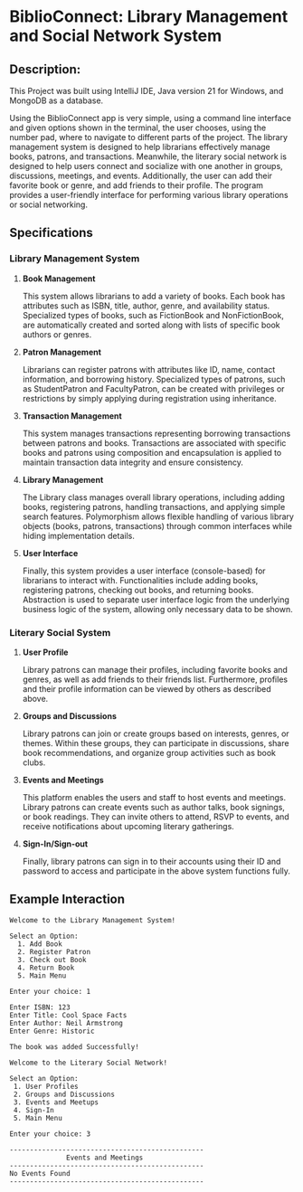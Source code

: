# BiblioConnect: Library Management and Social Network System
## Description:
This Project was built using IntelliJ IDE, Java version 21 for Windows, and MongoDB as a database.

Using the BiblioConnect app is very simple, using a command line interface and given options shown in the terminal, the user chooses, using the number pad, where to navigate to different parts of the project. The library management system is designed to help librarians effectively manage books, patrons, and transactions. Meanwhile, the literary social network is designed to help users connect and socialize with one another in groups, discussions, meetings, and events. Additionally, the user can add their favorite book or genre, and add friends to their profile. The program provides a user-friendly interface for performing various library operations or social networking.

## Specifications
### Library Management System
1. **Book Management**

    This system allows librarians to add a variety of books. Each book has attributes such as ISBN, title, author, genre, and availability status. Specialized types of books, such as FictionBook and NonFictionBook, are automatically created and sorted along with lists of specific book authors or genres.

2.  **Patron Management**

    Librarians can register patrons with attributes like ID, name, contact information, and borrowing history. Specialized types of patrons, such as StudentPatron and FacultyPatron, can be created with privileges or restrictions by simply applying during registration using inheritance.

3. **Transaction Management**

    This system manages transactions representing borrowing transactions between patrons and books. Transactions are associated with specific books and patrons using composition and encapsulation is applied to maintain transaction data integrity and ensure consistency.

4. **Library Management**

    The Library class manages overall library operations, including adding books, registering patrons, handling transactions, and applying simple search features. Polymorphism allows flexible handling of various library objects (books, patrons, transactions) through common interfaces while hiding implementation details.

9. **User Interface**
 
    Finally, this system provides a user interface (console-based) for librarians to interact with. Functionalities include adding books, registering patrons, checking out books, and returning books. Abstraction is used to separate user interface logic from the underlying business logic of the system, allowing only necessary data to be shown.

### Literary Social System
1. **User Profile**

    Library patrons can manage their profiles, including favorite books and genres, as well as add friends to their friends list. Furthermore, profiles and their profile information can be viewed by others as described above.

2.  **Groups and Discussions**

    Library patrons can join or create groups based on interests, genres, or themes. Within these groups, they can participate in discussions, share book recommendations, and organize group activities such as book clubs.

3. **Events and Meetings**

    This platform enables the users and staff to host events and meetings. Library patrons can create events such as author talks, book signings, or book readings. They can invite others to attend, RSVP to events, and receive notifications about upcoming literary gatherings.

4. **Sign-In/Sign-out**

    Finally, library patrons can sign in to their accounts using their ID and password to access and participate in the above system functions fully.

## Example Interaction
```
Welcome to the Library Management System!

Select an Option:
  1. Add Book
  2. Register Patron
  3. Check out Book
  4. Return Book
  5. Main Menu

Enter your choice: 1

Enter ISBN: 123
Enter Title: Cool Space Facts
Enter Author: Neil Armstrong
Enter Genre: Historic

The book was added Successfully!
```
```
Welcome to the Literary Social Network!

Select an Option:
 1. User Profiles
 2. Groups and Discussions
 3. Events and Meetups
 4. Sign-In
 5. Main Menu

Enter your choice: 3

------------------------------------------------
              Events and Meetings
------------------------------------------------
No Events Found
------------------------------------------------
```

